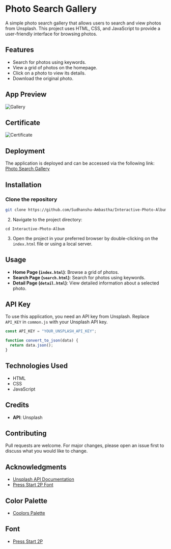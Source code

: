 # Photo Search Gallery

A simple photo search gallery that allows users to search and view photos from Unsplash. This project uses HTML, CSS, and JavaScript to provide a user-friendly interface for browsing photos.

## Features

- Search for photos using keywords.
- View a grid of photos on the homepage.
- Click on a photo to view its details.
- Download the original photo.

## App Preview
![Gallery](https://github.com/Sudhanshu-Ambastha/Gallery/assets/135802131/ae4645b9-849b-4847-abe9-32feaa41c322)

## Certificate

![Certificate](https://github.com/Sudhanshu-Ambastha/Gallery/assets/135802131/d10c16fb-4262-48c5-9820-7a5791b22d1f)

## Deployment

The application is deployed and can be accessed via the following link: 
[Photo Search Gallery](https://sudhanshu-ambastha.github.io/Gallery/)



## Installation

### Clone the repository

```bash
git clone https://github.com/Sudhanshu-Ambastha/Interactive-Photo-Album.git
```

2. Navigate to the project directory:
```
cd Interactive-Photo-Album
```

3. Open the project in your preferred browser by double-clicking on the `index.html` file or using a local server.

## Usage

- **Home Page (`index.html`)**: Browse a grid of photos.
- **Search Page (`search.html`)**: Search for photos using keywords.
- **Detail Page (`detail.html`)**: View detailed information about a selected photo.

## API Key

To use this application, you need an API key from Unsplash. Replace `API_KEY` in `common.js` with your Unsplash API key.

```javascript
const API_KEY = "YOUR_UNSPLASH_API_KEY";

function convert_to_json(data) {
  return data.json();
}
```
## Technologies Used

- HTML
- CSS
- JavaScript

## Credits

- **API**: Unsplash

## Contributing

Pull requests are welcome. For major changes, please open an issue first to discuss what you would like to change.

## Acknowledgments

- [Unsplash API Documentation](https://unsplash.com/documentation)
- [Press Start 2P Font](https://fonts.google.com/specimen/Press+Start+2P)

## Color Palette

- [Coolors Palette](https://coolors.co/palette/fffcf2-ccc5b9-403d39-252422-eb5e28)

## Font

- [Press Start 2P](https://fonts.google.com/specimen/Press+Start+2P?query=press+#standard-styles)


